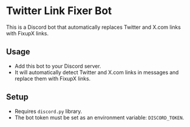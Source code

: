 # Twitter Link Fixer Bot

This is a Discord bot that automatically replaces Twitter and X.com links with FixupX links.

## Usage
- Add this bot to your Discord server.
- It will automatically detect Twitter and X.com links in messages and replace them with FixupX links.

## Setup
- Requires `discord.py` library.
- The bot token must be set as an environment variable: `DISCORD_TOKEN`.
